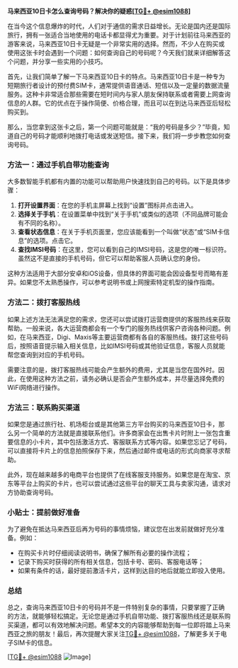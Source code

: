 **马来西亚10日卡怎么查询号码？解决你的疑惑[[TG💪+ @esim1088](https://t.me/s/esim1088)]**

在当今这个信息爆炸的时代，人们对于通信的需求日益增长。无论是国内还是国际旅行，拥有一张适合当地使用的电话卡都显得尤为重要。对于计划前往马来西亚的游客来说，马来西亚10日卡无疑是一个非常实用的选择。然而，不少人在购买或使用这张卡时会遇到一个问题：如何查询自己的号码呢？今天我们就来详细解答这个问题，并分享一些实用的小技巧。

首先，让我们简单了解一下马来西亚10日卡的特点。马来西亚10日卡是一种专为短期旅行者设计的预付费SIM卡，通常提供语音通话、短信以及一定量的数据流量服务。这种卡非常适合那些需要在短时间内与家人朋友保持联系或者需要上网查询信息的人群。它的优点在于操作简便、价格合理，而且可以在到达马来西亚后轻松购买到。

那么，当您拿到这张卡之后，第一个问题可能就是：“我的号码是多少？”毕竟，知道自己的号码才能顺利地拨打电话或发送短信。接下来，我们将一步步教您如何查询号码。

### **方法一：通过手机自带功能查询**
大多数智能手机都有内置的功能可以帮助用户快速找到自己的号码。以下是具体步骤：

1. **打开设置界面**：在您的手机主屏幕上找到“设置”图标并点击进入。
2. **选择关于手机**：在设置菜单中找到“关于手机”或类似的选项（不同品牌可能会有不同的名称）。
3. **查看状态信息**：在关于手机页面里，您应该能看到一个叫做“状态”或“SIM卡信息”的选项。点击它。
4. **查找IMSI号码**：在这里，您可以看到自己的IMSI号码，这是您的唯一标识符。虽然这不是直接的手机号码，但它可以帮助客服人员确认您的身份。

这种方法适用于大部分安卓和iOS设备，但具体的界面可能会因设备型号而略有差异。如果您不太熟悉操作，可以参考说明书或上网搜索特定机型的操作指南。

### **方法二：拨打客服热线**
如果上述方法无法满足您的需求，您还可以尝试拨打运营商提供的客服热线来获取帮助。一般来说，各大运营商都会有一个专门的服务热线供客户咨询各种问题。例如，在马来西亚，Digi、Maxis等主要运营商都有各自的客服热线。拨打这些号码后，按照语音提示输入相关信息，比如IMSI号码或其他验证信息，客服人员就能帮您查询到对应的手机号码。

需要注意的是，拨打客服热线可能会产生额外的费用，尤其是当您在国外时。因此，在使用这种方法之前，请务必确认是否会产生额外成本，并尽量选择免费的WiFi网络进行操作。

### **方法三：联系购买渠道**
如果您是通过旅行社、机场柜台或是其他第三方平台购买的马来西亚10日卡，那么另一个简单的方法就是直接联系他们。许多商家会在出售卡片时附上一张包含重要信息的小卡片，其中包括激活方式、客服联系方式等内容。如果您忘记了号码，可以直接将卡片上的信息拍照保存下来，然后通过邮件或电话的形式向商家寻求帮助。

此外，现在越来越多的电商平台也提供了在线客服支持服务。如果您是在淘宝、京东等平台上购买的卡片，也可以尝试通过这些平台的聊天工具与卖家沟通，请求对方协助查询号码。

### **小贴士：提前做好准备**
为了避免在抵达马来西亚后再为号码的事情烦恼，建议您在出发前就做好充分准备。例如：
- 在购买卡片时仔细阅读说明书，确保了解所有必要的操作流程；
- 记录下购买时获得的所有相关信息，包括卡号、密码、客服电话等；
- 如果有条件的话，最好提前激活卡片，这样到达目的地后就能立即投入使用。

### **总结**
总之，查询马来西亚10日卡的号码并不是一件特别复杂的事情，只要掌握了正确的方法，就能够轻松搞定。无论您是通过手机自带功能、拨打客服热线还是联系购买渠道，都可以有效地解决问题。希望本文的内容能够帮助到每一位即将踏上马来西亚之旅的朋友！最后，再次提醒大家关注[TG💪+ @esim1088](https://t.me/s/esim1088)，了解更多关于电子SIM卡的信息。

[[TG💪+ @esim1088](https://t.me/s/esim1088) ![Image](https://i.postimg.cc/4NQfJmqS/Snipaste-2025-05-13-00-14-12.png)]